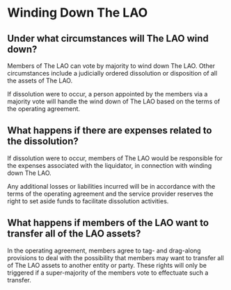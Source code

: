 # Winding Down The LAO

## Under what circumstances will The LAO wind down?

Members of The LAO can vote by majority to wind down The LAO. Other circumstances include a judicially ordered dissolution or disposition of all the assets of The LAO.

If dissolution were to occur, a person appointed by the members via a majority vote will handle the wind down of The LAO based on the terms of the operating agreement.

## What happens if there are expenses related to the dissolution?

If dissolution were to occur, members of The LAO would be responsible for the expenses associated with the liquidator, in connection with winding down The LAO.

Any additional losses or liabilities incurred will be in accordance with the terms of the operating agreement and the service provider reserves the right to set aside funds to facilitate dissolution activities.

## What happens if members of the LAO want to transfer all of the LAO assets?

In the operating agreement, members agree to tag- and drag-along provisions to deal with the possibility that members may want to transfer all of The LAO assets to another entity or party.  These rights will only be triggered if a super-majority of the members vote to effectuate such a transfer.
